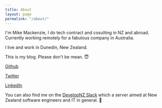 ```yaml
---
title: About
layout: page
permalink: "/about/"
---
```


I'm Mike Mackenzie, I do tech contract and cosulting in NZ and abroad. Currently working remotely for a fabulous company in Australia.

I live and work in Dunedin, New Zealand.

This is my blog. Please don't be mean. 😇

[Github](https://github.com/veb)

[Twitter](https://twitter.com/vebbed)

[LinkedIn](https://www.linkedin.com/in/vebbed/)

You can also find me on the [DevelopNZ Slack](https://dev.elop.nz/) which a server aimed at New Zealand software engineers and IT in general. 👀
